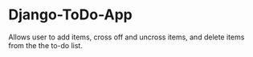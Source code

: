 # Django-ToDo-App
Allows user to add items, cross off and uncross items, and delete items from the the to-do list. 
